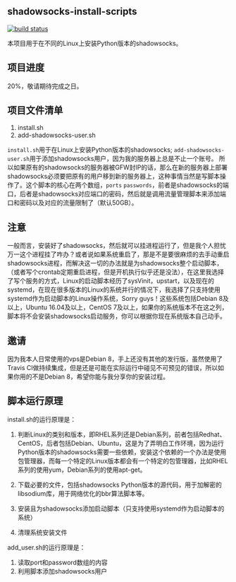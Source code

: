## shadowsocks-install-scripts
[![build status](https://travis-ci.org/jsycdut/shadowsocks-install-scripts.svg?branch=master)](https://travis-ci.org/jsycdut/shadowsocks-install-scripts)

本项目用于在不同的Linux上安装Python版本的shadowsocks。
## 项目进度
20%，敬请期待完成之日。

## 项目文件清单

1. install.sh
2. add-shadowsocks-user.sh

`install.sh`用于在Linux上安装Python版本的shadowsocks;
`add-shadowsocks-user.sh`用于添加shadowsocks用户，因为我的服务器上总是不止一个账号。
所以如果原有的shadowsocks的服务器被GFW封IP的话，那么在新的服务器上部署shadowsocks必须要把原有的用户移到新的服务器上，这种事情当然是写脚本操作了。这个脚本的核心在两个数组，`ports` `passwords`，前者是shadowsocks的端口，后者是shadowsocks对应端口的密码，然后就是调用流量管理脚本来添加端口和密码以及对应的流量限制了（默认50GB）。

## 注意

一般而言，安装好了shadowsocks，然后就可以挂进程运行了，但是我个人担忧万一这个进程挂了咋办？或者说如果系统重启了，那是不是要很麻烦的去手动重启shadowsocks进程，而解决这一切的办法就是为shadowsocks整个启动脚本，（或者写个crontab定期重启进程，但是开机执行似乎还是没法），在这里我选择了写个服务的方式，Linux的启动脚本经历了sysVinit，upstart，以及现在的systemd，在现在很多版本的Linux的系统并行的情况下，我选择了只支持使用systemd作为启动脚本的Linux操作系统，Sorry guys！这些系统包括Debian 8及以上，Ubuntu 16.04及以上，CentOS 7及以上，如果你的系统版本不在这之列，脚本将不会安装shadowsocks启动服务，你可以根据你现在系统版本自己动手。

## 邀请
因为我本人日常使用的vps是Debian 8，手上还没有其他的发行版，虽然使用了Travis CI做持续集成，但是还是可能在实际运行中碰见不可预见的错误，所以如果你用的不是Debian 8，希望你能与我分享你的安装过程。

## 脚本运行原理
install.sh的运行原理是：

1. 判断Linux的类别和版本，即RHEL系列还是Debian系列，前者包括Redhat、CentOS，后者包括Debian、Ubuntu，这是为了弄明白工作环境，因为运行Python版本的shadowsocks需要一些依赖，安装这个依赖的一个办法是使用包管理器，而每一个特定的Linux版本都会有一个特定的包管理器，比如RHEL系列的使用yum，Debian系列的使用apt-get。

2. 下载必要的文件，包括shadowsocks Python版本的源代码，用于加解密的libsodium库，用于网络优化的bbr算法脚本等。

3. 安装且为shadowsocks添加启动脚本（只支持使用systemd作为启动脚本的系统）

4. 清理系统安装文件

add_user.sh的运行原理是：
1. 读取port和password数组的内容
2. 利用脚本添加shadowsocks用户
